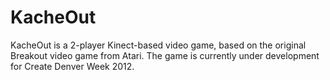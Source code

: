 # KacheOut
KacheOut is a 2-player Kinect-based video game, based on the original Breakout video game from Atari. The game is currently under development for Create Denver Week 2012.